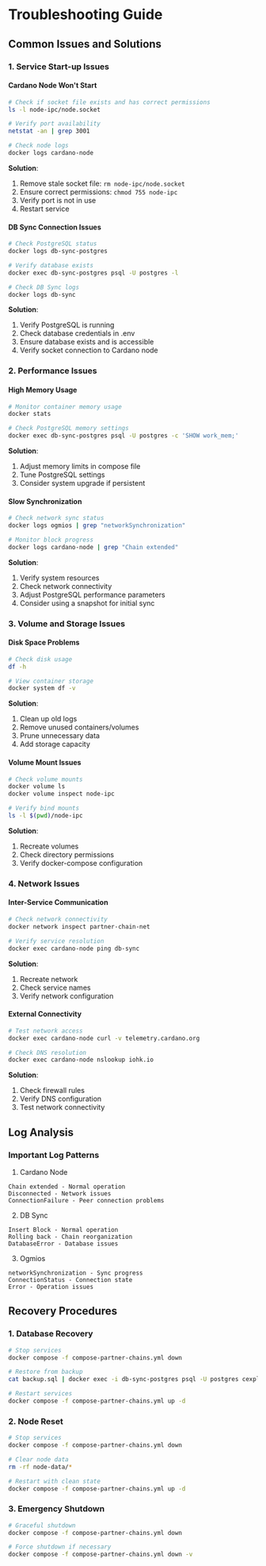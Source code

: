 # Troubleshooting Guide

## Common Issues and Solutions

### 1. Service Start-up Issues

#### Cardano Node Won't Start
```bash
# Check if socket file exists and has correct permissions
ls -l node-ipc/node.socket

# Verify port availability
netstat -an | grep 3001

# Check node logs
docker logs cardano-node
```

**Solution**:
1. Remove stale socket file: `rm node-ipc/node.socket`
2. Ensure correct permissions: `chmod 755 node-ipc`
3. Verify port is not in use
4. Restart service

#### DB Sync Connection Issues
```bash
# Check PostgreSQL status
docker logs db-sync-postgres

# Verify database exists
docker exec db-sync-postgres psql -U postgres -l

# Check DB Sync logs
docker logs db-sync
```

**Solution**:
1. Verify PostgreSQL is running
2. Check database credentials in .env
3. Ensure database exists and is accessible
4. Verify socket connection to Cardano node

### 2. Performance Issues

#### High Memory Usage
```bash
# Monitor container memory usage
docker stats

# Check PostgreSQL memory settings
docker exec db-sync-postgres psql -U postgres -c 'SHOW work_mem;'
```

**Solution**:
1. Adjust memory limits in compose file
2. Tune PostgreSQL settings
3. Consider system upgrade if persistent

#### Slow Synchronization

```bash
# Check network sync status
docker logs ogmios | grep "networkSynchronization"

# Monitor block progress
docker logs cardano-node | grep "Chain extended"
```

**Solution**:
1. Verify system resources
2. Check network connectivity
3. Adjust PostgreSQL performance parameters
4. Consider using a snapshot for initial sync

### 3. Volume and Storage Issues

#### Disk Space Problems
```bash
# Check disk usage
df -h

# View container storage
docker system df -v
```

**Solution**:
1. Clean up old logs
2. Remove unused containers/volumes
3. Prune unnecessary data
4. Add storage capacity

#### Volume Mount Issues
```bash
# Check volume mounts
docker volume ls
docker volume inspect node-ipc

# Verify bind mounts
ls -l $(pwd)/node-ipc
```

**Solution**:
1. Recreate volumes
2. Check directory permissions
3. Verify docker-compose configuration

### 4. Network Issues

#### Inter-Service Communication
```bash
# Check network connectivity
docker network inspect partner-chain-net

# Verify service resolution
docker exec cardano-node ping db-sync
```

**Solution**:
1. Recreate network
2. Check service names
3. Verify network configuration

#### External Connectivity
```bash
# Test network access
docker exec cardano-node curl -v telemetry.cardano.org

# Check DNS resolution
docker exec cardano-node nslookup iohk.io
```

**Solution**:
1. Check firewall rules
2. Verify DNS configuration
3. Test network connectivity

## Log Analysis

### Important Log Patterns

1. Cardano Node
```
Chain extended - Normal operation
Disconnected - Network issues
ConnectionFailure - Peer connection problems
```

2. DB Sync
```
Insert Block - Normal operation
Rolling back - Chain reorganization
DatabaseError - Database issues
```

3. Ogmios
```
networkSynchronization - Sync progress
ConnectionStatus - Connection state
Error - Operation issues
```

## Recovery Procedures

### 1. Database Recovery
```bash
# Stop services
docker compose -f compose-partner-chains.yml down

# Restore from backup
cat backup.sql | docker exec -i db-sync-postgres psql -U postgres cexplorer

# Restart services
docker compose -f compose-partner-chains.yml up -d
```

### 2. Node Reset
```bash
# Stop services
docker compose -f compose-partner-chains.yml down

# Clear node data
rm -rf node-data/*

# Restart with clean state
docker compose -f compose-partner-chains.yml up -d
```

### 3. Emergency Shutdown
```bash
# Graceful shutdown
docker compose -f compose-partner-chains.yml down

# Force shutdown if necessary
docker compose -f compose-partner-chains.yml down -v
```
